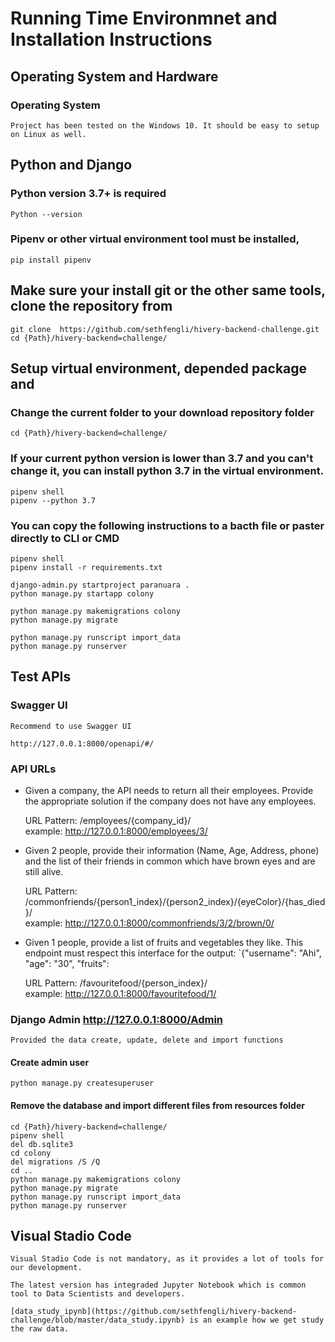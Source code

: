 # Running Time Environmnet and Installation Instructions

## Operating System and Hardware

### Operating System

    Project has been tested on the Windows 10. It should be easy to setup on Linux as well.

## Python and Django

### Python version 3.7+ is required 

    Python --version

### Pipenv or other virtual environment tool must be installed,
    pip install pipenv

## Make sure your install git or the other same tools, clone the repository from

    git clone  https://github.com/sethfengli/hivery-backend-challenge.git
    cd {Path}/hivery-backend=challenge/

## Setup virtual environment, depended package and 
    
### Change the current folder to your download  repository folder   
    cd {Path}/hivery-backend=challenge/

### If your current python version is lower than 3.7 and you can't change it, you can install python 3.7 in the virtual environment.
    
    pipenv shell
    pipenv --python 3.7

### You can copy the following instructions to a bacth file or paster directly to CLI or CMD 

    pipenv shell
    pipenv install -r requirements.txt

    django-admin.py startproject paranuara .
    python manage.py startapp colony

    python manage.py makemigrations colony
    python manage.py migrate

    python manage.py runscript import_data
    python manage.py runserver

##  Test APIs

### Swagger UI
    
    Recommend to use Swagger UI 

    http://127.0.0.1:8000/openapi/#/

### API URLs

- Given a company, the API needs to return all their employees. Provide the appropriate solution if the company does not have any employees.

    ​URL Pattern:   /employees/{company_id}/  
    example:        http://127.0.0.1:8000/employees/3/

- Given 2 people, provide their information (Name, Age, Address, phone) and the list of their friends in common which have brown eyes and are still alive.

    ​URL Pattern:   /commonfriends/{person1_index}/{person2_index}/{eyeColor}/{has_died}/  
    example:        http://127.0.0.1:8000/commonfriends/3/2/brown/0/

- Given 1 people, provide a list of fruits and vegetables they like. This endpoint must respect this interface for the output: `{"username": "Ahi", "age": "30", "fruits": 

    ​URL Pattern:   /favouritefood​/{person_index}​/  
    example:        http://127.0.0.1:8000/favouritefood​/1/

### Django Admin http://127.0.0.1:8000/Admin

    Provided the data create, update, delete and import functions

#### Create admin user
    python manage.py createsuperuser

#### Remove the database and import different files from resources folder

    cd {Path}/hivery-backend=challenge/
    pipenv shell   
    del db.sqlite3
    cd colony
    del migrations /S /Q
    cd ..
    python manage.py makemigrations colony
    python manage.py migrate
    python manage.py runscript import_data
    python manage.py runserver

## Visual Stadio Code 

    Visual Stadio Code is not mandatory, as it provides a lot of tools for our development.  
    
    The latest version has integraded Jupyter Notebook which is common tool to Data Scientists and developers. 

    [data_study_ipynb](https://github.com/sethfengli/hivery-backend-challenge/blob/master/data_study.ipynb) is an example how we get study the raw data.  




